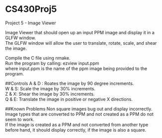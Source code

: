 # CS430Proj5
Project 5 - Image Viewer  

Image Viewer that should open up an input PPM image and display it in a GLFW window.  
The GLFW window will allow the user to translate, rotate, scale, and shear the image.  

Compile the C file using nmake.  
Run the program by calling: ezview input.ppm  
where input.ppm is the name of the ppm image being provided to the program.  

##Controls
A & D : Roates the image by 90 degree increments.  
W & S: Scale the image by 30% increments.  
Z & X: Shear the image by 30% increments.  
Q & E: Translate the image in positive or negative X directions.  

##Known Problems
Non square images bug out and display incorrectly.  
Image types that are converted to PPM and not created as a PPM do not seem to work.    
	If the image is created as a PPM and not converted from another type before hand, it should display correctly, if the image is also a square.  